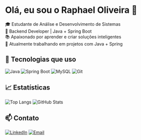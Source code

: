# Olá, eu sou o Raphael Oliveira 👋

🎓 Estudante de Análise e Desenvolvimento de Sistemas  
💼 Backend Developer | Java + Spring Boot  
📚 Apaixonado por aprender e criar soluções inteligentes  
🚀 Atualmente trabalhando em projetos com Java + Spring

## 🧰 Tecnologias que uso

![Java](https://img.shields.io/badge/Java-ED8B00?style=for-the-badge&logo=java&logoColor=white)
![Spring Boot](https://img.shields.io/badge/Spring_Boot-6DB33F?style=for-the-badge&logo=spring-boot&logoColor=white)
![MySQL](https://img.shields.io/badge/MySQL-00000F?style=for-the-badge&logo=mysql&logoColor=white)
![Git](https://img.shields.io/badge/Git-F05032?style=for-the-badge&logo=git&logoColor=white)

## 📈 Estatísticas

![Top Langs](https://github-readme-stats.vercel.app/api/top-langs/?username=raphael0627f&layout=compact&theme=tokyonight)
![GitHub Stats](https://github-readme-stats.vercel.app/api?username=raphael0627f&show_icons=true&theme=tokyonight)

## 📫 Contato

[![LinkedIn](https://img.shields.io/badge/-LinkedIn-blue?style=flat-square&logo=linkedin&logoColor=white)](https://www.linkedin.com/in/raphael0627f/)
[![Email](https://img.shields.io/badge/-Email-red?style=flat-square&logo=gmail&logoColor=white)](mailto:raphaelferreirafo@gmail.com)
